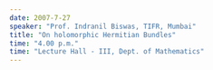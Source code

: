 ```yaml
---
date: 2007-7-27
speaker: "Prof. Indranil Biswas, TIFR, Mumbai"
title: "On holomorphic Hermitian Bundles"
time: "4.00 p.m." 
time: "Lecture Hall - III, Dept. of Mathematics"
---
```


